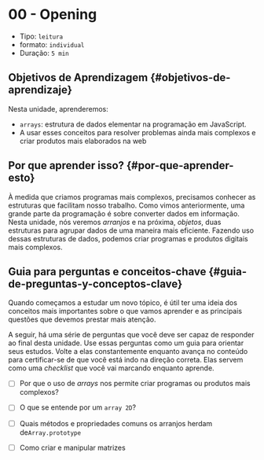 # 00 - Opening

* Tipo: `leitura`
* formato: `individual`
* Duração: `5 min`

## Objetivos de Aprendizagem {#objetivos-de-aprendizaje}

Nesta unidade, aprenderemos:

* `arrays`: estrutura de dados elementar na programação em JavaScript.
* A usar esses conceitos para resolver problemas ainda mais complexos e criar produtos mais elaborados na web

## Por que aprender isso? {#por-que-aprender-esto}

À medida que criamos programas mais complexos, precisamos conhecer as estruturas que facilitam nosso trabalho. Como vimos anteriormente, uma grande parte da programação é sobre converter dados em informação. Nesta unidade, nós veremos _arranjos_ e na próxima, _objetos_, duas estruturas para agrupar dados de uma maneira mais eficiente. Fazendo uso dessas estruturas de dados, podemos criar programas e produtos digitais mais complexos.

## Guia para perguntas e conceitos-chave {#guia-de-preguntas-y-conceptos-clave}

Quando começamos a estudar um novo tópico, é útil ter uma ideia dos conceitos mais importantes sobre o que vamos aprender e as principais questões que devemos prestar mais atenção.

A seguir, há uma série de perguntas que você deve ser capaz de responder ao final desta unidade. Use essas perguntas como um guia para orientar seus estudos. Volte a elas constantemente enquanto avança no conteúdo para certificar-se de que você está indo na direção correta. Elas servem como uma _checklist_ que você vai marcando enquanto aprende.

* [ ]  Por que o uso de _arrays_ nos permite criar programas ou produtos mais complexos?
* [ ]  O que se entende por um `array 2D`?
* [ ]  Quais métodos e propriedades comuns os arranjos herdam de`Array.prototype`
* [ ]  Como criar e manipular matrizes

